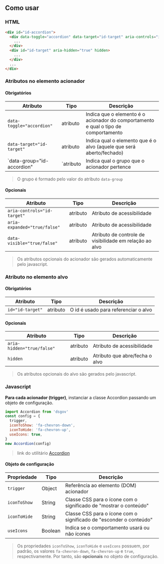[version]: # "1.0.0"

## Como usar

### HTML

```html
<div id="id-accordion">
  <div data-toggle="accordion" data-target="id-target" aria-controls="id-target" aria-expanded="false" data-visible="false" data-group="id-accordion">
    ...
  </div>
  <div id="id-target" aria-hidden="true" hidden>
    ...
  </div>
  ...
</div>
```

### Atributos no elemento acionador

#### Obrigatórios

| Atributo                   | Tipo     | Descrição                                                                           |
| -------------------------- | -------- | ----------------------------------------------------------------------------------- |
| `data-toggle="accordion"`  | atributo | Indica que o elemento é o acionador do comportamento e qual o tipo de comportamento |
| `data-target="id-target"`  | atributo | Indica qual o elemento que é o alvo (aquele que será aberto/fechado)                |
| `data-group="id-accordion" |`atributo | Indica qual o grupo que o acionador pertence                                        |

> O grupo é formado pelo valor do atributo `data-group`

#### Opcionais

| Atributo                    | Tipo     | Descrição                                                                               |
| --------------------------- | -------- | ------------------------------------------------------- |
| `aria-controls="id-target"` | atributo | Atributo de acessibilidade                              |
| `aria-expanded="true/false"`| atributo | Atributo de acessibilidade                              |
| `data-visible="true/false"` | atributo | Atributo de controle de visibilidade em relação ao alvo |

> Os atributos opcionais do acionador são gerados automaticamente pelo javascript.

### Atributo no elemento alvo

#### Obrigatórios

| Atributo         | Tipo     | Descrição                            |
| ---------------- | -------- | ------------------------------------ |
| `id="id-target"` | atributo | O id é usado para referenciar o alvo |

#### Opcionais

| Atributo                   | Tipo     | Descrição                         |
| -------------------------- | -------- | --------------------------------- |
| `aria-hidden="true/false"` | atributo | Atributo de acessibilidade        |
| `hidden`                   | atributo | Atributo que abre/fecha o alvo |

> Os atributos opcionais do alvo são gerados pelo javascript.

### Javascript

**Para cada acionador (trigger)**, instanciar a classe Accordion passando um objeto de configuração.

```javascript
import Accordion from 'dsgov'
const config = {
  trigger,
  iconToShow: 'fa-chevron-down',
  iconToHide: 'fa-chevron-up',
  useIcons: true,
}
new Accordion(config)
```

> link do utilitário [Accordion](<assets/accordion.js>)

#### Objeto de configuração

| Propriedade  | Tipo    | Descrição                                                        |
| ------------ | ------- | ------------------------------------------------------------------ |
| `trigger`    | Object  | Referência ao elemento (DOM) acionador                                   |
| `iconToShow` | String  | Classe CSS para o ícone com o significado de "mostrar o conteúdo"  |
| `iconToHide` | String  | Classe CSS para o ícone com o significado de "esconder o conteúdo" |
| `useIcons`   | Boolean | Indica se o comportamento usará ou não ícones                      |

> Os propriedades `iconToShow`, `iconToHide` e `useIcons` possuem, por padrão, os valores `fa-chevron-down`, `fa-chevron-up` e `true`, respectivamente. Por tanto, são **opcionais** no objeto de configuração.
